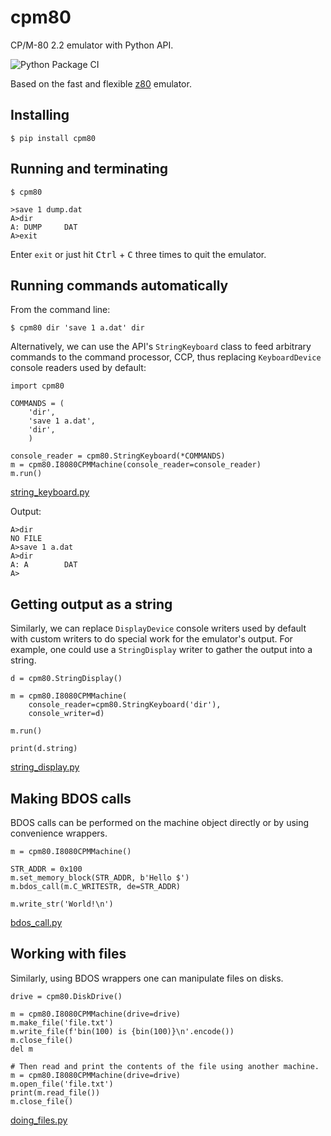 # cpm80
CP/M-80 2.2 emulator with Python API.

![Python Package CI](https://github.com/kosarev/cpm80/actions/workflows/python-package.yml/badge.svg?cache-control=no-cache)


Based on the fast and flexible [z80](https://github.com/kosarev/z80) emulator.


## Installing

```shell
$ pip install cpm80
```


## Running and terminating

```
$ cpm80

>save 1 dump.dat
A>dir
A: DUMP     DAT
A>exit
```

Enter `exit` or just hit <kbd>Ctrl</kbd> + <kbd>C</kbd> three
times to quit the emulator.


## Running commands automatically

From the command line:

```shell
$ cpm80 dir 'save 1 a.dat' dir
```

Alternatively, we can use the API's `StringKeyboard` class to
feed arbitrary commands to the command processor, CCP, thus
replacing `KeyboardDevice` console readers used by default:

```python3
import cpm80

COMMANDS = (
    'dir',
    'save 1 a.dat',
    'dir',
    )

console_reader = cpm80.StringKeyboard(*COMMANDS)
m = cpm80.I8080CPMMachine(console_reader=console_reader)
m.run()
```
[string_keyboard.py](https://github.com/kosarev/cpm80/blob/master/examples/string_keyboard.py)

Output:
```
A>dir
NO FILE
A>save 1 a.dat
A>dir
A: A        DAT
A>
```

## Getting output as a string

Similarly, we can replace `DisplayDevice` console writers used by
default with custom writers to do special work for the emulator's
output.
For example, one could use a `StringDisplay` writer to gather the
output into a string.

```python3
d = cpm80.StringDisplay()

m = cpm80.I8080CPMMachine(
    console_reader=cpm80.StringKeyboard('dir'),
    console_writer=d)

m.run()

print(d.string)
```
[string_display.py](https://github.com/kosarev/cpm80/blob/master/examples/string_display.py)


## Making BDOS calls

BDOS calls can be performed on the machine object directly or by
using convenience wrappers.

```python3
m = cpm80.I8080CPMMachine()

STR_ADDR = 0x100
m.set_memory_block(STR_ADDR, b'Hello $')
m.bdos_call(m.C_WRITESTR, de=STR_ADDR)

m.write_str('World!\n')
```
[bdos_call.py](https://github.com/kosarev/cpm80/blob/master/examples/bdos_call.py)


## Working with files

Similarly, using BDOS wrappers one can manipulate files on disks.

```python3
drive = cpm80.DiskDrive()

m = cpm80.I8080CPMMachine(drive=drive)
m.make_file('file.txt')
m.write_file(f'bin(100) is {bin(100)}\n'.encode())
m.close_file()
del m

# Then read and print the contents of the file using another machine.
m = cpm80.I8080CPMMachine(drive=drive)
m.open_file('file.txt')
print(m.read_file())
m.close_file()
```
[doing_files.py](https://github.com/kosarev/cpm80/blob/master/examples/doing_files.py)
